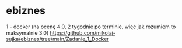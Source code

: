 # ebiznes 
1 - docker (na ocenę 4.0, 2 tygodnie po terminie, więc jak rozumiem to maksymalnie 3.0)
https://github.com/mikolaj-sujka/ebiznes/tree/main/Zadanie_1_Docker
